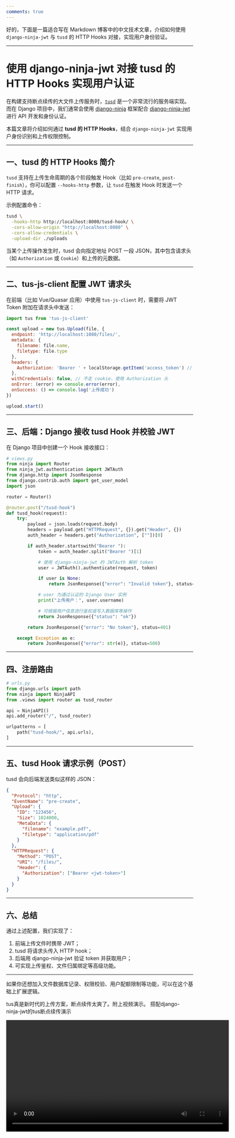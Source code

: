 ```yaml
---
comments: true
---
```

好的，下面是一篇适合写在 Markdown 博客中的中文技术文章，介绍如何使用 `django-ninja-jwt` 与 `tusd` 的 HTTP Hooks 对接，实现用户身份验证。

---

# 使用 django-ninja-jwt 对接 tusd 的 HTTP Hooks 实现用户认证

在构建支持断点续传的大文件上传服务时，[`tusd`](https://github.com/tus/tusd) 是一个非常流行的服务端实现。而在 Django 项目中，我们通常会使用 [django-ninja](https://django-ninja.dev) 框架配合 [django-ninja-jwt](https://pypi.org/project/django-ninja-jwt/) 进行 API 开发和身份认证。

本篇文章将介绍如何通过 **tusd 的 HTTP Hooks**，结合 `django-ninja-jwt` 实现用户身份识别和上传权限控制。

---

## 一、tusd 的 HTTP Hooks 简介

`tusd` 支持在上传生命周期的各个阶段触发 Hook（比如 `pre-create`, `post-finish`），你可以配置 `--hooks-http` 参数，让 `tusd` 在触发 Hook 时发送一个 HTTP 请求。

示例配置命令：

```bash
tusd \
  -hooks-http http://localhost:8000/tusd-hook/ \
  -cors-allow-origin "http://localhost:8080" \
  -cors-allow-credentials \
  -upload-dir ./uploads
```

当某个上传操作发生时，tusd 会向指定地址 POST 一段 JSON，其中包含请求头（如 `Authorization` 或 `Cookie`）和上传的元数据。

---

## 二、tus-js-client 配置 JWT 请求头

在前端（比如 Vue/Quasar 应用）中使用 `tus-js-client` 时，需要将 JWT Token 附加在请求头中发送：

```js
import tus from 'tus-js-client'

const upload = new tus.Upload(file, {
  endpoint: 'http://localhost:1080/files/',
  metadata: {
    filename: file.name,
    filetype: file.type
  },
  headers: {
    Authorization: 'Bearer ' + localStorage.getItem('access_token') // JWT 令牌
  },
  withCredentials: false, // 不走 cookie，使用 Authorization 头
  onError: (error) => console.error(error),
  onSuccess: () => console.log('上传成功')
})

upload.start()
```

---

## 三、后端：Django 接收 tusd Hook 并校验 JWT

在 Django 项目中创建一个 Hook 接收接口：

```python
# views.py
from ninja import Router
from ninja_jwt.authentication import JWTAuth
from django.http import JsonResponse
from django.contrib.auth import get_user_model
import json

router = Router()

@router.post("/tusd-hook")
def tusd_hook(request):
    try:
        payload = json.loads(request.body)
        headers = payload.get("HTTPRequest", {}).get("Header", {})
        auth_header = headers.get("Authorization", [""])[0]

        if auth_header.startswith("Bearer "):
            token = auth_header.split("Bearer ")[1]

            # 使用 django-ninja-jwt 的 JWTAuth 解析 token
            user = JWTAuth().authenticate(request, token)

            if user is None:
                return JsonResponse({"error": "Invalid token"}, status=401)

            # user 为通过认证的 Django User 实例
            print("上传用户：", user.username)

            # 可根据用户信息进行鉴权或写入数据库等操作
            return JsonResponse({"status": "ok"})

        return JsonResponse({"error": "No token"}, status=401)

    except Exception as e:
        return JsonResponse({"error": str(e)}, status=500)
```

---

## 四、注册路由

```python
# urls.py
from django.urls import path
from ninja import NinjaAPI
from .views import router as tusd_router

api = NinjaAPI()
api.add_router("/", tusd_router)

urlpatterns = [
    path("tusd-hook/", api.urls),
]
```

---

## 五、tusd Hook 请求示例（POST）

tusd 会向后端发送类似这样的 JSON：

```json
{
  "Protocol": "http",
  "EventName": "pre-create",
  "Upload": {
    "ID": "123456",
    "Size": 1024000,
    "MetaData": {
      "filename": "example.pdf",
      "filetype": "application/pdf"
    }
  },
  "HTTPRequest": {
    "Method": "POST",
    "URI": "/files/",
    "Header": {
      "Authorization": ["Bearer <jwt-token>"]
    }
  }
}
```

---

## 六、总结

通过上述配置，我们实现了：

1. 前端上传文件时携带 JWT；
2. tusd 将请求头传入 HTTP hook；
3. 后端用 django-ninja-jwt 验证 token 并获取用户；
4. 可实现上传鉴权、文件归属绑定等高级功能。

---

如果你还想加入文件数据库记录、权限校验、用户配额限制等功能，可以在这个基础上扩展逻辑。

tus真是新时代的上传方案，断点续传太爽了。附上视频演示。
搭配django-ninja-jwt的tus断点续传演示

<video controls width="600">
  <source src="../img/tus断点续传演示.mov" type="video/quicktime">
  您的浏览器不支持 video 标签。
</video>
